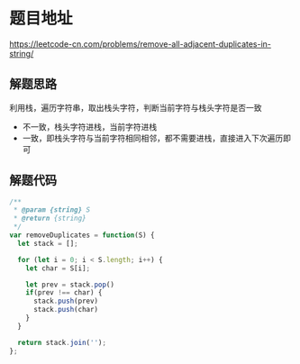 # 题目地址

https://leetcode-cn.com/problems/remove-all-adjacent-duplicates-in-string/

## 解题思路

利用栈，遍历字符串，取出栈头字符，判断当前字符与栈头字符是否一致

- 不一致，栈头字符进栈，当前字符进栈
- 一致，即栈头字符与当前字符相同相邻，都不需要进栈，直接进入下次遍历即可

## 解题代码

```js
/**
 * @param {string} S
 * @return {string}
 */
var removeDuplicates = function(S) {
  let stack = [];

  for (let i = 0; i < S.length; i++) {
    let char = S[i];

    let prev = stack.pop()
    if(prev !== char) {
      stack.push(prev)
      stack.push(char)
    }
  }

  return stack.join('');
};
```
